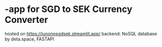 # -app for SGD to SEK Currency Converter

hosted on https://junonnsgdsek.streamlit.app/
backend: NoSQL database by deta.space, FASTAPI
